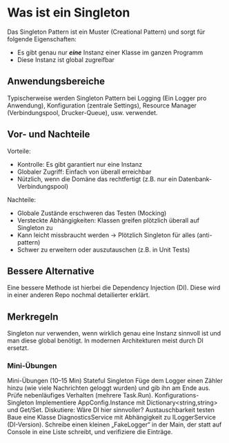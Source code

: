 # Was ist ein Singleton
Das Singleton Pattern ist ein Muster (Creational Pattern) und sorgt für folgende Eigenschaften:
- Es gibt genau nur ***eine*** Instanz einer Klasse im ganzen Programm
- Diese Instanz ist global zugreifbar

## Anwendungsbereiche
Typischerweise werden Singleton Pattern bei Logging (Ein Logger pro Anwendung), Konfiguration (zentrale Settings), Resource  Manager (Verbindungspool, Drucker-Queue), usw. verwendet.

## Vor- und Nachteile
Vorteile:
- Kontrolle: Es gibt garantiert nur eine Instanz
- Globaler Zugriff: Einfach von überall erreichbar
- Nützlich, wenn die Domäne das rechtfertigt (z.B. nur ein Datenbank-Verbindungspool)

Nachteile:
- Globale Zustände erschweren das Testen (Mocking)
- Versteckte Abhängigkeiten: Klassen greifen plötzlich überall auf Singleton zu
- Kann leicht missbraucht werden -> Plötzlich Singleton für alles (anti-pattern)
- Schwer zu erweitern oder auszutauschen (z.B. in Unit Tests)

## Bessere Alternative 
Eine bessere Methode ist hierbei die Dependency Injection (DI). Diese wird in einer anderen Repo nochmal detailierter erklärt. 

## Merkregeln
Singleton nur verwenden, wenn wirklich genau eine Instanz sinnvoll ist und man diese global benötigt. In modernen Architekturen meist durch DI ersetzt. 

### Mini-Übungen
Mini-Übungen (10–15 Min)
Stateful Singleton
Füge dem Logger einen Zähler hinzu (wie viele Nachrichten geloggt wurden) und gib ihn am Ende aus. Prüfe nebenläufiges Verhalten (mehrere Task.Run).
Konfigurations-Singleton
Implementiere AppConfig.Instance mit Dictionary<string,string> und Get/Set. Diskutiere: Wäre DI hier sinnvoller?
Austauschbarkeit testen
Baue eine Klasse DiagnosticsService mit Abhängigkeit zu ILoggerService (DI-Version). Schreibe einen kleinen „FakeLogger“ in der Main, der statt auf Console in eine Liste schreibt, und verifiziere die Einträge.